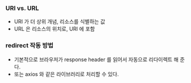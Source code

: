 ### URI vs. URL
- URI 가 더 상위 개념, 리소스를 식별하는 값
- URL 은 리소스의 위치로, URI 에 포함

### redirect 작동 방법
- 기본적으로 브라우저가 response header 를 읽어서 자동으로 리다이렉트 해 준다.
- 또는 axios 와 같은 라이브러리로 처리할 수 있다.
